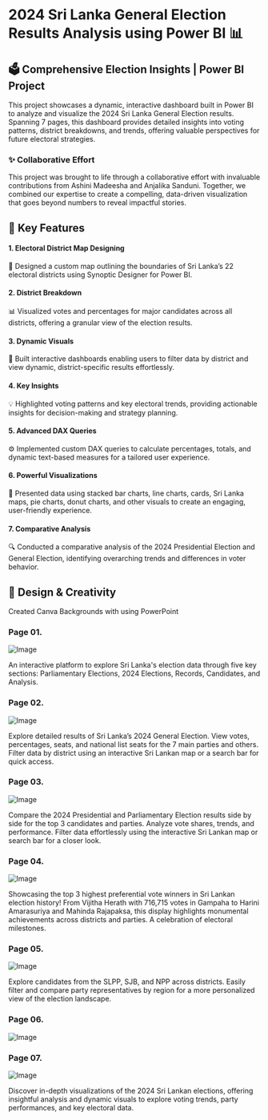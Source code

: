 # 2024 Sri Lanka General Election Results Analysis using Power BI 📊

## 🗳️ Comprehensive Election Insights | Power BI Project

This project showcases a dynamic, interactive dashboard built in Power BI to analyze and visualize the 2024 Sri Lanka General Election results. Spanning 7 pages, this dashboard provides detailed insights into voting patterns, district breakdowns, and trends, offering valuable perspectives for future electoral strategies.


### ✨ Collaborative Effort 

This project was brought to life through a collaborative effort with invaluable contributions from Ashini Madeesha and Anjalika Sanduni. Together, we combined our expertise to create a compelling, data-driven visualization that goes beyond numbers to reveal impactful stories.

## 🎯 Key Features

#### 1. Electoral District Map Designing

📍 Designed a custom map outlining the boundaries of Sri Lanka’s 22 electoral districts using Synoptic Designer for Power BI.

        
#### 2. District Breakdown

📊 Visualized votes and percentages for major candidates across all districts, offering a granular view of the election results.
 
#### 3. Dynamic Visuals
 
🔄 Built interactive dashboards enabling users to filter data by district and view dynamic, district-specific results effortlessly.
 
#### 4. Key Insights

💡 Highlighted voting patterns and key electoral trends, providing actionable insights for decision-making and strategy planning.

#### 5. Advanced DAX Queries

⚙️ Implemented custom DAX queries to calculate percentages, totals, and dynamic text-based measures for a tailored user experience.

#### 6. Powerful Visualizations

🎨 Presented data using stacked bar charts, line charts, cards, Sri Lanka maps, pie charts, donut charts, and other visuals to create an engaging, user-friendly experience.

#### 7. Comparative Analysis

🔍 Conducted a comparative analysis of the 2024 Presidential Election and General Election, identifying overarching trends and differences in voter behavior.

## 🎨 Design & Creativity

Created Canva Backgrounds with using PowerPoint

### Page 01.

![Image](https://github.com/user-attachments/assets/c7bc5608-d9f2-40d6-af5f-163623f19713)

An interactive platform to explore Sri Lanka's election data through five key sections: Parliamentary Elections, 2024 Elections, Records, Candidates, and Analysis.


### Page 02.

![Image](https://github.com/user-attachments/assets/09a5cb28-5a58-4f59-b03f-35c1aa5b888a)

Explore detailed results of Sri Lanka’s 2024 General Election. View votes, percentages, seats, and national list seats for the 7 main parties and others. Filter data by district using an interactive Sri Lankan map or a search bar for quick access.



### Page 03.

![Image](https://github.com/user-attachments/assets/9b3543ef-4e43-4520-8d58-e829ab2f60c6)

Compare the 2024 Presidential and Parliamentary Election results side by side for the top 3 candidates and parties. Analyze vote shares, trends, and performance. Filter data effortlessly using the interactive Sri Lankan map or search bar for a closer look.


### Page 04.

![Image](https://github.com/user-attachments/assets/51bb68c1-117b-4627-bc7c-e2017128872e)

Showcasing the top 3 highest preferential vote winners in Sri Lankan election history! From Vijitha Herath with 716,715 votes in Gampaha to Harini Amarasuriya and Mahinda Rajapaksa, this display highlights monumental achievements across districts and parties. A celebration of electoral milestones.


### Page 05.

![Image](https://github.com/user-attachments/assets/cdf78184-3f08-4cb1-a7cb-2a536d40038d)

Explore candidates from the SLPP, SJB, and NPP across districts. Easily filter and compare party representatives by region for a more personalized view of the election landscape.


### Page 06.

![Image](https://github.com/user-attachments/assets/f3ef49f5-5207-47f2-af88-e053eea5b145)


### Page 07.

![Image](https://github.com/user-attachments/assets/861f808f-aeb9-429d-b062-a5bc681c8aee)

Discover in-depth visualizations of the 2024 Sri Lankan elections, offering insightful analysis and dynamic visuals to explore voting trends, party performances, and key electoral data.
